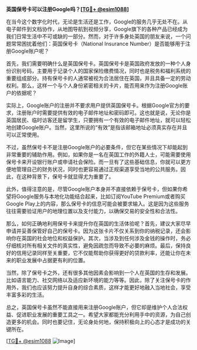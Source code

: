 **英国保号卡可以注册Google吗？[[TG💪+ @esim1088](https://t.me/s/esim1088)]**

在当今这个数字化时代，无论是生活还是工作，Google的服务几乎无处不在。从电子邮件到文档协作，从地图导航到视频分享，Google旗下的各种产品已经成为我们日常生活中不可或缺的一部分。然而，对于许多身处英国的朋友来说，一个问题常常困扰着他们：英国保号卡（National Insurance Number）是否能够用于注册Google账户呢？

首先，我们需要明确什么是英国保号卡。英国保号卡是英国政府发放的一种个人身份识别号码，主要用于记录个人的国家保险缴费情况，同时也是税务和福利系统的重要组成部分。持有保号卡的人通常被视为合法居住在英国，并且具备一定的劳动权利。那么，这样一个与个人身份紧密相关的卡片，能否用来作为注册Google账户的依据呢？

实际上，Google账户的注册并不要求用户提供英国保号卡。根据Google官方的要求，注册账户时需要提供有效的电子邮件地址和密码即可。这也就是说，无论你是英国居民、临时访客还是留学生，只要拥有一个有效的电子邮件地址，就可以轻松地创建Google账户。当然，这里所说的“有效”是指该邮箱地址必须真实存在并且可以正常使用。

不过，虽然保号卡不是注册Google账户的必要条件，但它在某些情况下却能起到非常重要的辅助作用。例如，如果你是一名在英国工作的外籍人士，可能需要使用保号卡来开设银行账户或申请社会保险。而一旦有了这些基础信息，你就可以更方便地管理自己的财务状况，同时也更容易通过正规渠道享受当地的公共服务。因此，在这种背景下，保号卡就显得尤为重要了。

此外，值得注意的是，尽管Google账户本身并不直接依赖于保号卡，但如果你希望将Google服务与本地化功能结合起来，比如订阅YouTube Premium或者购买Google Play上的内容，那么保号卡的信息可能会被要求输入。这是因为这些服务往往需要验证用户的地理位置以及支付能力，以确保交易的安全性和合法性。

那么，如何正确地利用保号卡来提升你在英国的生活体验呢？首先，建议大家尽早申请并妥善保管好自己的保号卡。因为这张卡片不仅关系到你的纳税记录，还会影响你在英国的社会地位和权益保护。其次，当涉及到任何涉及金钱的操作时，务必仔细核对所有相关文件的真实性，避免因疏忽而导致不必要的麻烦。最后，保持良好的信用记录同样至关重要，它不仅能帮助你获得更好的贷款利率，还能让你在未来的职业发展中占据更有利的位置。

当然，除了保号卡之外，还有很多其他因素会影响到一个人在英国的生存和发展。比如语言能力、社交网络以及适应新环境的能力等等。因此，除了关注保号卡的作用外，我们也应该努力提升自身的综合素质，这样才能更好地融入当地社会，享受丰富多彩的生活。

总之，英国保号卡虽然不能直接用来注册Google账户，但它却是维护个人合法权益、促进职业发展的重要工具之一。希望大家都能充分利用手中的资源，为自己创造更多的机会。同时也要记住，无论身处何地，保持积极向上的心态才是成功的关键所在。

[[TG💪+ @esim1088](https://t.me/s/esim1088) ![Image](https://i.postimg.cc/4NQfJmqS/Snipaste-2025-05-13-00-14-12.png)]
